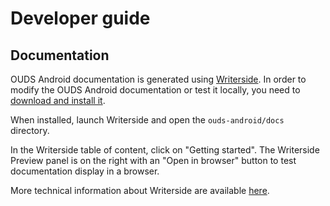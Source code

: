 # Developer guide

## Documentation

OUDS Android documentation is generated using [Writerside](https://www.jetbrains.com/writerside/).
In order to modify the OUDS Android documentation or test it locally, you need to [download and install it](https://www.jetbrains.com/writerside/download/).

When installed, launch Writerside and open the `ouds-android/docs` directory.

In the Writerside table of content, click on "Getting started". The Writerside Preview panel is on the right with an "Open in browser" button to test
documentation display in a browser.

More technical information about Writerside are available [here](https://www.jetbrains.com/help/writerside/getting-started.html).